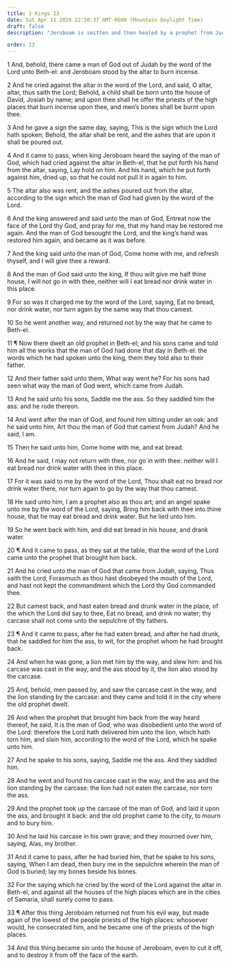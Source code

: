 ```yaml
---
title: 1 Kings 13
date: Sat Apr 11 2020 22:50:37 GMT-0600 (Mountain Daylight Time)
draft: false
description: "Jeroboam is smitten and then healed by a prophet from Judah—The prophet delivers his message, is led astray by a prophet from Bethel, and is slain by a lion for his disobedience—Jeroboam continues false worship in Israel."

order: 13
---
```

    
1 And, behold, there came a man of God out of Judah by the word of the Lord unto Beth-el: and Jeroboam stood by the altar to burn incense.

2 And he cried against the altar in the word of the Lord, and said, O altar, altar, thus saith the Lord; Behold, a child shall be born unto the house of David, Josiah by name; and upon thee shall he offer the priests of the high places that burn incense upon thee, and men’s bones shall be burnt upon thee.

3 And he gave a sign the same day, saying, This is the sign which the Lord hath spoken; Behold, the altar shall be rent, and the ashes that are upon it shall be poured out.

4 And it came to pass, when king Jeroboam heard the saying of the man of God, which had cried against the altar in Beth-el, that he put forth his hand from the altar, saying, Lay hold on him. And his hand, which he put forth against him, dried up, so that he could not pull it in again to him.

5 The altar also was rent, and the ashes poured out from the altar, according to the sign which the man of God had given by the word of the Lord.

6 And the king answered and said unto the man of God, Entreat now the face of the Lord thy God, and pray for me, that my hand may be restored me again. And the man of God besought the Lord, and the king’s hand was restored him again, and became as it was before.

7 And the king said unto the man of God, Come home with me, and refresh thyself, and I will give thee a reward.

8 And the man of God said unto the king, If thou wilt give me half thine house, I will not go in with thee, neither will I eat bread nor drink water in this place.

9 For so was it charged me by the word of the Lord, saying, Eat no bread, nor drink water, nor turn again by the same way that thou camest.

10 So he went another way, and returned not by the way that he came to Beth-el.

11 ¶ Now there dwelt an old prophet in Beth-el; and his sons came and told him all the works that the man of God had done that day in Beth-el: the words which he had spoken unto the king, them they told also to their father.

12 And their father said unto them, What way went he? For his sons had seen what way the man of God went, which came from Judah.

13 And he said unto his sons, Saddle me the ass. So they saddled him the ass: and he rode thereon.

14 And went after the man of God, and found him sitting under an oak: and he said unto him, Art thou the man of God that camest from Judah? And he said, I am.

15 Then he said unto him, Come home with me, and eat bread.

16 And he said, I may not return with thee, nor go in with thee: neither will I eat bread nor drink water with thee in this place.

17 For it was said to me by the word of the Lord, Thou shalt eat no bread nor drink water there, nor turn again to go by the way that thou camest.

18 He said unto him, I am a prophet also as thou art; and an angel spake unto me by the word of the Lord, saying, Bring him back with thee into thine house, that he may eat bread and drink water. But he lied unto him.

19 So he went back with him, and did eat bread in his house, and drank water.

20 ¶ And it came to pass, as they sat at the table, that the word of the Lord came unto the prophet that brought him back.

21 And he cried unto the man of God that came from Judah, saying, Thus saith the Lord, Forasmuch as thou hast disobeyed the mouth of the Lord, and hast not kept the commandment which the Lord thy God commanded thee.

22 But camest back, and hast eaten bread and drunk water in the place, of the which the Lord did say to thee, Eat no bread, and drink no water; thy carcase shall not come unto the sepulchre of thy fathers.

23 ¶ And it came to pass, after he had eaten bread, and after he had drunk, that he saddled for him the ass, to wit, for the prophet whom he had brought back.

24 And when he was gone, a lion met him by the way, and slew him: and his carcase was cast in the way, and the ass stood by it, the lion also stood by the carcase.

25 And, behold, men passed by, and saw the carcase cast in the way, and the lion standing by the carcase: and they came and told it in the city where the old prophet dwelt.

26 And when the prophet that brought him back from the way heard thereof, he said, It is the man of God, who was disobedient unto the word of the Lord: therefore the Lord hath delivered him unto the lion, which hath torn him, and slain him, according to the word of the Lord, which he spake unto him.

27 And he spake to his sons, saying, Saddle me the ass. And they saddled him.

28 And he went and found his carcase cast in the way, and the ass and the lion standing by the carcase: the lion had not eaten the carcase, nor torn the ass.

29 And the prophet took up the carcase of the man of God, and laid it upon the ass, and brought it back: and the old prophet came to the city, to mourn and to bury him.

30 And he laid his carcase in his own grave; and they mourned over him, saying, Alas, my brother.

31 And it came to pass, after he had buried him, that he spake to his sons, saying, When I am dead, then bury me in the sepulchre wherein the man of God is buried; lay my bones beside his bones.

32 For the saying which he cried by the word of the Lord against the altar in Beth-el, and against all the houses of the high places which are in the cities of Samaria, shall surely come to pass.

33 ¶ After this thing Jeroboam returned not from his evil way, but made again of the lowest of the people priests of the high places: whosoever would, he consecrated him, and he became one of the priests of the high places.

34 And this thing became sin unto the house of Jeroboam, even to cut it off, and to destroy it from off the face of the earth.
